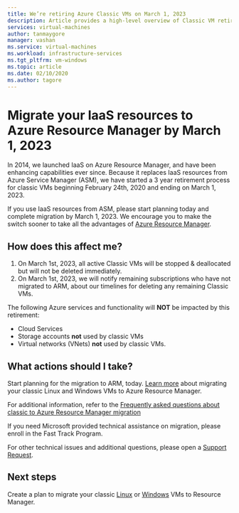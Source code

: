 ```yaml
---
title: We’re retiring Azure Classic VMs on March 1, 2023 
description: Article provides a high-level overview of Classic VM retirement
services: virtual-machines
author: tanmaygore
manager: vashan
ms.service: virtual-machines
ms.workload: infrastructure-services
ms.tgt_pltfrm: vm-windows
ms.topic: article
ms.date: 02/10/2020
ms.author: tagore
---
```


# Migrate your IaaS resources to Azure Resource Manager by March 1, 2023 

In 2014, we launched IaaS on Azure Resource Manager, and have been enhancing capabilities ever since. Because it replaces IaaS resources from Azure Service Manager (ASM), we have started a 3 year retirement process for classic VMs beginning February 24th, 2020 and ending on March 1, 2023. 

If you use IaaS resources from ASM, please start planning today and complete migration by March 1, 2023. We encourage you to make the switch sooner to take all the advantages of [Azure Resource Manager](https://docs.microsoft.com/azure/azure-resource-manager/management/).  

## How does this affect me? 

1) On March 1st, 2023, all active Classic VMs will be stopped & deallocated but will not be deleted immediately.
2) On March 1st, 2023, we will notify remaining subscriptions who have not migrated to ARM, about our timelines for deleting any remaining Classic VMs. 

The following Azure services and functionality will **NOT** be impacted by this retirement: 
- Cloud Services 
- Storage accounts **not** used by classic VMs 
- Virtual networks (VNets) **not** used by classic VMs. 

## What actions should I take? 

Start planning for the migration to ARM, today. [Learn more](https://docs.microsoft.com/azure/virtual-machines/windows/migration-classic-resource-manager-overview) about migrating your classic Linux and Windows VMs to Azure Resource Manager.

For additional information, refer to the [Frequently asked questions about classic to Azure Resource Manager migration](https://docs.microsoft.com/azure/virtual-machines/windows/migration-classic-resource-manager-faq)

If you need Microsoft provided technical assistance on migration, please enroll in the Fast Track Program.

For other technical issues and additional questions, please open a [Support Request](https://portal.azure.com/#blade/Microsoft_Azure_Support/HelpAndSupportBlade/newsupportrequest).


## Next steps

Create a plan to migrate your classic [Linux](./linux/migration-classic-resource-manager-plan.md) or [Windows](./windows/migration-classic-resource-manager-plan.md) VMs to Resource Manager.
